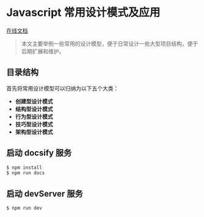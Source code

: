 # Javascript 常用设计模式及应用

[在线文档](https://yang657850144.github.io/javascript-design-patterns/#/zh/01introduction/object)

> 本文主要举例一些常用的设计模型，便于日常设计一些大型项目结构，便于后期扩展和维护。

## 目录结构

首先将常用设计模型可以归纳为以下五个大类：

- **创建型设计模式**
- **结构型设计模式**
- **行为型设计模式**
- **技巧型设计模式**
- **架构型设计模式**

## 启动 docsify 服务

```javascript
$ npm install
$ npm run docs
```

## 启动 devServer 服务

```javascript
$ npm run dev
```
